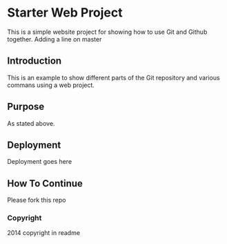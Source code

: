 # Starter Web Project

This is a simple website project for showing how to use Git and Github together.
Adding a line on master

## Introduction

This is an example to show different parts of the Git repository and various commans using a web project.

## Purpose

As stated above.

## Deployment

Deployment goes here

## How To Continue
Please fork this repo

### Copyright
2014 copyright in readme